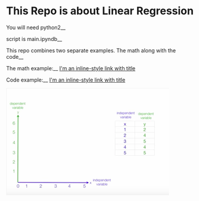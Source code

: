 # This Repo is about Linear Regression

You will need python2__

script is main.ipyndb__

This repo combines two separate examples. The math along with the code__ 

The math example:__
[I'm an inline-style link with title](https://www.youtube.com/watch?v=JvS2triCgOY&t=343s "How to calculate linear regression using least square method")

Code example:__
[I'm an inline-style link with title](http://machinelearningmastery.com/implement-simple-linear-regression-scratch-python/ "How To Implement Simple Linear Regression From Scratch With Python")


![Alt text](rmimg/img1.jpg?raw=true "Title")
